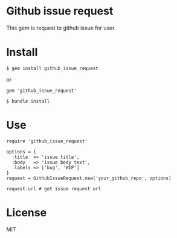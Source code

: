 # Github issue request
This gem is request to github issue for user.

# Install

```
$ gem install github_issue_request
```

or

```
gem 'github_issue_request'
```

```
$ bundle install
```

# Use

```
require 'github_issue_request'

options = {
  :title  => 'issue title',
  :body   => 'issue body text',
  :labels => ['bug', 'WIP']
}
request = GithubIssueRequest.new('your_github_repo', options)

request.url # get issue request url
```

# License
MIT
